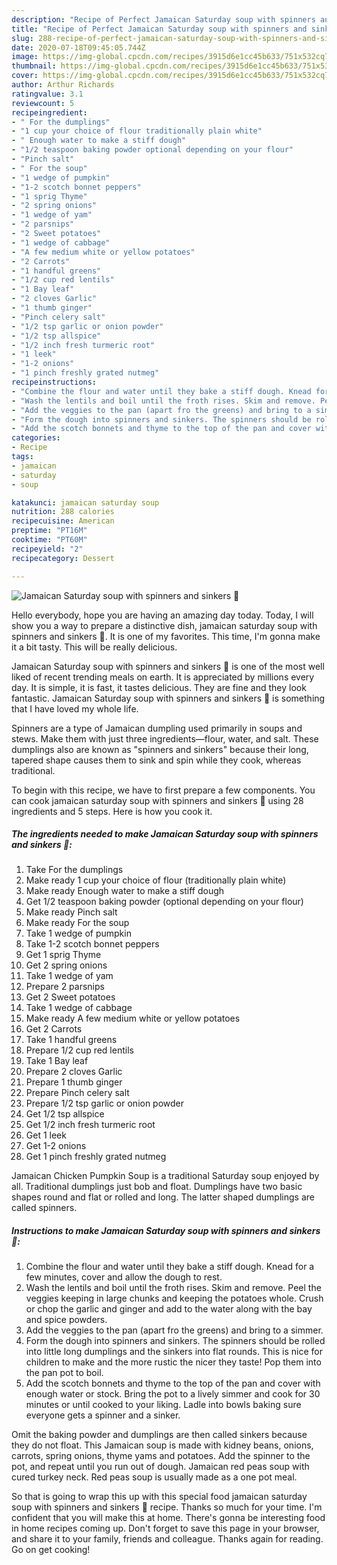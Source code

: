 ```yaml
---
description: "Recipe of Perfect Jamaican Saturday soup with spinners and sinkers 🌱"
title: "Recipe of Perfect Jamaican Saturday soup with spinners and sinkers 🌱"
slug: 288-recipe-of-perfect-jamaican-saturday-soup-with-spinners-and-sinkers
date: 2020-07-18T09:45:05.744Z
image: https://img-global.cpcdn.com/recipes/3915d6e1cc45b633/751x532cq70/jamaican-saturday-soup-with-spinners-and-sinkers-🌱-recipe-main-photo.jpg
thumbnail: https://img-global.cpcdn.com/recipes/3915d6e1cc45b633/751x532cq70/jamaican-saturday-soup-with-spinners-and-sinkers-🌱-recipe-main-photo.jpg
cover: https://img-global.cpcdn.com/recipes/3915d6e1cc45b633/751x532cq70/jamaican-saturday-soup-with-spinners-and-sinkers-🌱-recipe-main-photo.jpg
author: Arthur Richards
ratingvalue: 3.1
reviewcount: 5
recipeingredient:
- " For the dumplings"
- "1 cup your choice of flour traditionally plain white"
- " Enough water to make a stiff dough"
- "1/2 teaspoon baking powder optional depending on your flour"
- "Pinch salt"
- " For the soup"
- "1 wedge of pumpkin"
- "1-2 scotch bonnet peppers"
- "1 sprig Thyme"
- "2 spring onions"
- "1 wedge of yam"
- "2 parsnips"
- "2 Sweet potatoes"
- "1 wedge of cabbage"
- "A few medium white or yellow potatoes"
- "2 Carrots"
- "1 handful greens"
- "1/2 cup red lentils"
- "1 Bay leaf"
- "2 cloves Garlic"
- "1 thumb ginger"
- "Pinch celery salt"
- "1/2 tsp garlic or onion powder"
- "1/2 tsp allspice"
- "1/2 inch fresh turmeric root"
- "1 leek"
- "1-2 onions"
- "1 pinch freshly grated nutmeg"
recipeinstructions:
- "Combine the flour and water until they bake a stiff dough. Knead for a few minutes, cover and allow the dough to rest."
- "Wash the lentils and boil until the froth rises. Skim and remove. Peel the veggies keeping in large chunks and keeping the potatoes whole. Crush or chop the garlic and ginger and add to the water along with the bay and spice powders."
- "Add the veggies to the pan (apart fro the greens) and bring to a simmer."
- "Form the dough into spinners and sinkers. The spinners should be rolled into little long dumplings and the sinkers into flat rounds. This is nice for children to make and the more rustic the nicer they taste! Pop them into the pan pot to boil."
- "Add the scotch bonnets and thyme to the top of the pan and cover with enough water or stock. Bring the pot to a lively simmer and cook for 30 minutes or until cooked to your liking. Ladle into bowls baking sure everyone gets a spinner and a sinker."
categories:
- Recipe
tags:
- jamaican
- saturday
- soup

katakunci: jamaican saturday soup 
nutrition: 288 calories
recipecuisine: American
preptime: "PT16M"
cooktime: "PT60M"
recipeyield: "2"
recipecategory: Dessert

---
```



![Jamaican Saturday soup with spinners and sinkers 🌱](https://img-global.cpcdn.com/recipes/3915d6e1cc45b633/751x532cq70/jamaican-saturday-soup-with-spinners-and-sinkers-🌱-recipe-main-photo.jpg)

Hello everybody, hope you are having an amazing day today. Today, I will show you a way to prepare a distinctive dish, jamaican saturday soup with spinners and sinkers 🌱. It is one of my favorites. This time, I'm gonna make it a bit tasty. This will be really delicious.

Jamaican Saturday soup with spinners and sinkers 🌱 is one of the most well liked of recent trending meals on earth. It is appreciated by millions every day. It is simple, it is fast, it tastes delicious. They are fine and they look fantastic. Jamaican Saturday soup with spinners and sinkers 🌱 is something that I have loved my whole life.

Spinners are a type of Jamaican dumpling used primarily in soups and stews. Make them with just three ingredients—flour, water, and salt. These dumplings also are known as &#34;spinners and sinkers&#34; because their long, tapered shape causes them to sink and spin while they cook, whereas traditional.


To begin with this recipe, we have to first prepare a few components. You can cook jamaican saturday soup with spinners and sinkers 🌱 using 28 ingredients and 5 steps. Here is how you cook it.

<!--inarticleads1-->

##### The ingredients needed to make Jamaican Saturday soup with spinners and sinkers 🌱:

1. Take  For the dumplings
1. Make ready 1 cup your choice of flour (traditionally plain white)
1. Make ready  Enough water to make a stiff dough
1. Get 1/2 teaspoon baking powder (optional depending on your flour)
1. Make ready Pinch salt
1. Make ready  For the soup
1. Take 1 wedge of pumpkin
1. Take 1-2 scotch bonnet peppers
1. Get 1 sprig Thyme
1. Get 2 spring onions
1. Take 1 wedge of yam
1. Prepare 2 parsnips
1. Get 2 Sweet potatoes
1. Take 1 wedge of cabbage
1. Make ready A few medium white or yellow potatoes
1. Get 2 Carrots
1. Take 1 handful greens
1. Prepare 1/2 cup red lentils
1. Take 1 Bay leaf
1. Prepare 2 cloves Garlic
1. Prepare 1 thumb ginger
1. Prepare Pinch celery salt
1. Prepare 1/2 tsp garlic or onion powder
1. Get 1/2 tsp allspice
1. Get 1/2 inch fresh turmeric root
1. Get 1 leek
1. Get 1-2 onions
1. Get 1 pinch freshly grated nutmeg


Jamaican Chicken Pumpkin Soup is a traditional Saturday soup enjoyed by all. Traditional dumplings just bob and float. Dumplings have two basic shapes round and flat or rolled and long. The latter shaped dumplings are called spinners. 

<!--inarticleads2-->

##### Instructions to make Jamaican Saturday soup with spinners and sinkers 🌱:

1. Combine the flour and water until they bake a stiff dough. Knead for a few minutes, cover and allow the dough to rest.
1. Wash the lentils and boil until the froth rises. Skim and remove. Peel the veggies keeping in large chunks and keeping the potatoes whole. Crush or chop the garlic and ginger and add to the water along with the bay and spice powders.
1. Add the veggies to the pan (apart fro the greens) and bring to a simmer.
1. Form the dough into spinners and sinkers. The spinners should be rolled into little long dumplings and the sinkers into flat rounds. This is nice for children to make and the more rustic the nicer they taste! Pop them into the pan pot to boil.
1. Add the scotch bonnets and thyme to the top of the pan and cover with enough water or stock. Bring the pot to a lively simmer and cook for 30 minutes or until cooked to your liking. Ladle into bowls baking sure everyone gets a spinner and a sinker.


Omit the baking powder and dumplings are then called sinkers because they do not float. This Jamaican soup is made with kidney beans, onions, carrots, spring onions, thyme yams and potatoes. Add the spinner to the pot, and repeat until you run out of dough. Jamaican red peas soup with cured turkey neck. Red peas soup is usually made as a one pot meal. 

So that is going to wrap this up with this special food jamaican saturday soup with spinners and sinkers 🌱 recipe. Thanks so much for your time. I'm confident that you will make this at home. There's gonna be interesting food in home recipes coming up. Don't forget to save this page in your browser, and share it to your family, friends and colleague. Thanks again for reading. Go on get cooking!
